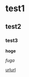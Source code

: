 <link href="https://raw.githubusercontent.com/hirofu/hirofu_test/master/markdown.css" rel="stylesheet"></link>

# test1

## test2

### test3

**hoge**

*fuga*

[urlurl](https://aaa.com)
